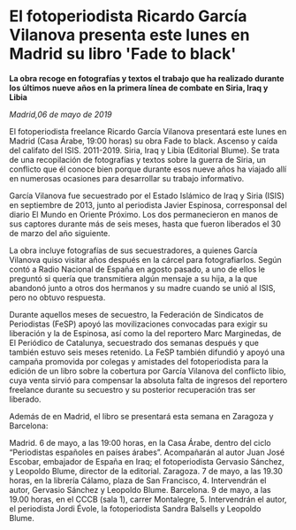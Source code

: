 # El fotoperiodista Ricardo García Vilanova presenta este lunes en Madrid su libro 'Fade to black'

**La obra recoge en fotografías y textos el trabajo que ha realizado durante los últimos nueve años en la primera línea de combate en Siria, Iraq y Libia**

*Madrid,06 de mayo de 2019*

El fotoperiodista freelance Ricardo García Vilanova presentará este lunes en Madrid (Casa Árabe, 19:00 horas) su obra Fade to black. Ascenso y caída del califato del ISIS. 2011-2019. Siria, Iraq y Libia (Editorial Blume). Se trata de una recopilación de fotografías y textos sobre la guerra de Siria, un conflicto que él conoce bien porque durante esos nueve años ha viajado allí en numerosas ocasiones para desarrollar su trabajo informativo.

García Vilanova fue secuestrado por el Estado Islámico de Iraq y Siria (ISIS) en septiembre de 2013, junto al periodista Javier Espinosa, corresponsal del diario El Mundo en Oriente Próximo. Los dos permanecieron en manos de sus captores durante más de seis meses, hasta que fueron liberados el 30 de marzo del año siguiente.

La obra incluye fotografías de sus secuestradores, a quienes García Vilanova quiso visitar años después en la cárcel para fotografiarlos. Según contó a Radio Nacional de España en agosto pasado, a uno de ellos le preguntó si quería que transmitiera algún mensaje a su hija, a la que abandonó junto a otros dos hermanos y su madre cuando se unió al ISIS, pero no obtuvo respuesta.

Durante aquellos meses de secuestro, la Federación de Sindicatos de Periodistas (FeSP) apoyó las movilizaciones convocadas para exigir su liberación y la de Espinosa, así como la del reportero Marc Marginedas, de El Periódico de Catalunya, secuestrado dos semanas después y que también estuvo seis meses retenido. La FeSP también difundió y apoyó una campaña promovida por colegas y amistades del fotoperiodista para la edición de un libro sobre la cobertura por García Vilanova del conflicto libio, cuya venta sirvió para compensar la absoluta falta de ingresos del reportero freelance durante su secuestro y su posterior recuperación tras ser liberado.

Además de en Madrid, el libro se presentará esta semana en Zaragoza y Barcelona:

Madrid. 6 de mayo, a las 19:00 horas, en la Casa Árabe, dentro del ciclo “Periodistas españoles en países árabes”. Acompañarán al autor Juan José Escobar, embajador de España en Iraq; el fotoperiodista Gervasio Sánchez, y Leopoldo Blume, director de la editorial.
Zaragoza. 7 de mayo, a las 19.30 horas, en la librería Cálamo, plaza de San Francisco, 4. Intervendrán el autor, Gervasio Sánchez y Leopoldo Blume.
Barcelona. 9 de mayo, a las 19.00 horas, en el CCCB (sala 1), carrer Montalegre, 5. Intervendrán el autor, el periodista Jordi Évole, la fotoperiodista Sandra Balsells y Leopoldo Blume.
